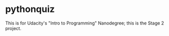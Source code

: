 # pythonquiz
This is for Udacity's "Intro to Programming" Nanodegree; this is the Stage 2 project. 
